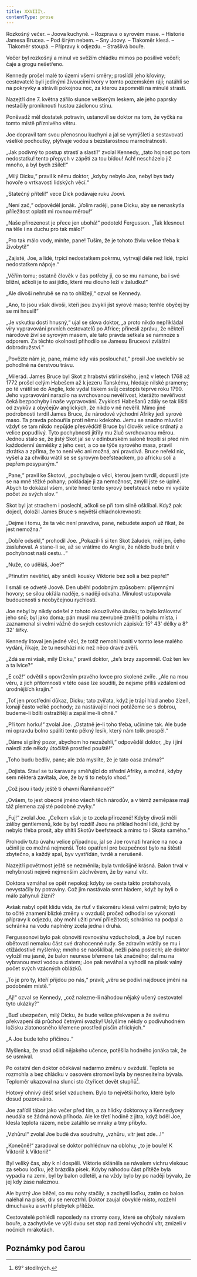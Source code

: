 ```yaml
---
title: XXVIII\.
contentType: prose
---
```


<section>

Rozkošný večer. – Joova kuchyně. – Rozprava o syrovém mase. – Historie Jamesa Brucea. – Pod širým nebem. – Sny Joovy. – Tlakoměr klesá. – Tlakoměr stoupá. – Přípravy k odjezdu. – Strašlivá bouře.

Večer byl rozkošný a minul ve svěžím chládku mimos po posilivé večeři; čaje a grogu nešetřeno.

Kennedy prošel malé to území všemi směry; proslídil jeho křoviny; cestovatelé byli jedinými živoucími tvory v tomto pozemském ráji; natáhli se na pokryvky a strávili pokojnou noc, za kterou zapomněli na minulé strasti.

Nazejtří dne 7. května zářilo slunce veškerým leskem, ale jeho paprsky nestačily proniknouti hustou záclonou stínu.

Poněvadž měl dostatek potravin, ustanovil se doktor na tom, že vyčká na tomto místě příznivého větru.

Joe dopravil tam svou přenosnou kuchyni a jal se vymýšleti a sestavovati všeliké pochoutky, plýtvaje vodou s bezstarostnou marnotratností.

„Jak podivný to postup strastí a slastí!“ zvolal Kennedy, „tato hojnost po tom nedostatku! tento přepych v zápětí za tou bídou! Ach! nescházelo již mnoho, a byl bych zšílel!“

„Milý Dicku,“ pravil k němu doktor, „kdyby nebylo Joa, nebyl bys tady hovoře o vrtkavosti lidských věcí.“

„Statečný příteli!“ vece Dick podávaje ruku Joovi.

„Není zač,“ odpověděl jonák. „Volím raději, pane Dicku, aby se nenaskytla příležitost oplatit mi rovnou měrou!“

„Naše přirozenost je přece jen ubohá!“ podotekl Fergusson. „Tak klesnout na těle i na duchu pro tak málo!“

„Pro tak málo vody, míníte, pane! Tuším, že je tohoto živlu velice třeba k živobytí!“

„Zajisté, Joe, a lidé, trpící nedostatkem pokrmu, vytrvají déle než lidé, trpící nedostatkem nápoje.“

„Věřím tomu; ostatně člověk v čas potřeby jí, co se mu namane, ba i své bližní, ačkoli je to asi jídlo, které mu dlouho leží v žaludku!“

„Ale divoši nehrubě se na to ohlížejí,“ ozval se Kennedy.

„Ano, to jsou však divoši, kteří jsou zvyklí jíst syrové maso; tenhle obyčej by se mi hnusil!“

„Je vskutku dosti hnusný,“ ujal se slova doktor, „a proto nikdo nepřikládal víry vypravování prvních cestovatelů po Africe; přinesli zprávu, že někteří národové živí se syrovým masem, ale tato pravda setkala se namnoze s odporem. Za těchto okolností přihodilo se Jamesu Bruceovi zvláštní dobrodružství.“

„Povězte nám je, pane, máme kdy vás poslouchat,“ prosil Joe uvelebiv se pohodlně na čerstvou trávu.

„Milerád. James Bruce byl Skot z hrabství stirlinského, jenž v letech 1768 až 1772 prošel celým Habešem až k jezeru Tanskému, hledaje nilské prameny; po té vrátil se do Anglie, kde vydal tiskem svůj cestopis teprve roku 1790. Jeho vypravování narazilo na svrchovanou nevěřivost, kterážto nevěřivost čeká bezpochyby i naše vypravování. Zvyklosti Habešanů zdály se tak lišiti od zvykův a obyčejův anglických, že nikdo v ně nevěřil. Mimo jiné podrobnosti tvrdil James Bruce, že národové východní Afriky jedí syrové maso. Ta pravda pobouřila proti němu kdekoho. Jemu se snadno mluvilo! vždyť se tam nikdo nepůjde přesvědčit! Bruce byl člověk velice srdnatý a velice popudlivý. Tyto pochybnosti jitřily mu žluč svrchovanou měrou. Jednou stalo se, že jistý Skot jal se v edinburském saloně tropiti si před ním každodenní úsměšky z jeho cest, a co se týče syrového masa, pravil zkrátka a zpříma, že to není věc ani možná, ani pravdivá. Bruce neřekl nic, vyšel a za chvilku vrátil se se syrovým beefsteackem, po africku solí a pepřem posypaným.“

„Pane,“ pravil ke Skotovi, „pochybuje o věci, kterou jsem tvrdil, dopustil jste se na mně těžké pohany; pokládaje ji za nemožnost, zmýlil jste se úplně. Abych to dokázal všem, sníte hned tento syrový beefsteack nebo mi vydáte počet ze svých slov.“

Skot byl jat strachem i poslechl, ačkoli se při tom silně ošklíbal. Když pak dojedl, doložil James Bruce s největší chladnokrevností:

„Dejme i tomu, že ta věc není pravdiva, pane, nebudete aspoň už říkat, že jest nemožna.“

„Dobře odsekl,“ prohodil Joe. „Pokazil-li si ten Skot žaludek, měl jen, čeho zasluhoval. A stane-li se, až se vrátíme do Anglie, že někdo bude brát v pochybnost naši cestu…“

„Nuže, co uděláš, Joe?“

„Přinutím nevěřící, aby snědli kousky Viktorie bez soli a bez pepře!“

I smáli se odvetě Joově. Den uběhl podobným způsobem: příjemnými hovory; se silou okřála naděje, s nadějí odvaha. Minulost ustupovala budoucnosti s neobyčejnou rychlostí.

Joe nebyl by nikdy odešel z tohoto okouzlivého útulku; to bylo království jeho snů; byl jako doma; pán musil mu zevrubně změřiti polohu místa, i zaznamenal si velmi vážně do svých cestovních zápisků: 15° 43' délky a 8° 32' šířky.

Kennedy litoval jen jedné věci, že totiž nemohl honiti v tomto lese malého vydání, říkaje, že tu neschází nic než něco dravé zvěři.

„Zdá se mi však, milý Dicku,“ pravil doktor, „že’s brzy zapomněl. Což ten lev a ta lvice?“

„E což!“ odvětil s opovržením pravého lovce pro skolené zvíře. „Ale na mou věru, z jich přítomnosti v této oase lze souditi, že nejsme příliš vzdáleni od úrodnějších krajin.“

„Toť jen prostřední důkaz, Dicku; tato zvířata, když je trápí hlad anebo žízeň, konají často velké pochody; za nastávající noci potážeme se s dobrou, budeme-li bdíti ostražitěji a zapálíme-li ohně.“

„Při tom horku!“ zvolal Joe. „Ostatně je-li toho třeba, učiníme tak. Ale bude mi opravdu bolno spáliti tento pěkný lesík, který nám tolik prospěl.“

„Dáme si pilný pozor, abychom ho nezažehli,“ odpověděl doktor, „by i jiní nalezli zde někdy útočiště prostřed pouště!“

„Toho budu bedliv, pane; ale zda myslíte, že je tato oasa známa?“

„Dojista. Staví se tu karavany směřující do střední Afriky, a možná, kdyby sem některá zavítala, Joe, že by ti to nebylo vhod.“

„Což jsou i tady ještě ti ohavní Ňamňanové?“

„Ovšem, to jest obecné jméno všech těch národův, a v témž zeměpáse mají táž plemena zajisté podobné zvyky.“

„Fuj!“ zvolal Joe. „Celkem však je to zcela přirozené! Kdyby divoši měli záliby gentlemenů, kde by byl rozdíl! Jsou na příklad hodní lidé, jichž by nebylo třeba prosit, aby shltli Skotův beefsteack a mimo to i Skota samého.“

Prohodiv tuto úvahu velice případnou, jal se Joe rovnati hranice na noc a učinil je co možná nejmenší. Toto opatření pro bezpečnost bylo na štěstí zbytečno, a každý spal, byv vystřídán, tvrdě a nerušeně.

Nazejtří povětrnost ještě se nezměnila; byla tvrdošijně krásná. Balon trval v nehybnosti nejevě nejmenším záchvěvem, že by vanul vítr.

Doktora vzmáhal se opět nepokoj: kdyby se cesta takto protahovala, nevystačily by potraviny. Což jim nastávala smrt hladem, když by byli o málo zahynuli žízní?

Avšak nabyl opět klidu vida, že rtuť v tlakoměru klesá velmi patrně; bylo by to očité znamení blízké změny v ovzduší; pročež odhodlal se vykonati přípravy k odjezdu, aby mohl užiti první příležitosti; schránka na podpal a schránka na vodu naplněny zcela jedna i druhá.

Fergussonovi bylo pak obnoviti rovnováhu vzducholodi, a Joe byl nucen obětovati nemalou část své drahocenné rudy. Se zdravím vrátily se mu i ctižádostivé myšlenky; mnoho se naošklíbal, nežli pána poslechl; ale doktor vyložil mu jasně, že balon neunese břemene tak značného; dal mu na vybranou mezi vodou a zlatem; Joe pak neváhal a vyhodil na písek valný počet svých vzácných oblázků.

„To je pro ty, kteří přijdou po nás,“ pravil; „věru se podiví najdouce jmění na podobném místě.“

„Aj!“ ozval se Kennedy, „což nalezne-li náhodou nějaký učený cestovatel tyto ukázky?“

„Buď ubezpečen, milý Dicku, že bude velice překvapen a že svému překvapení dá průchod četnými svazky! Uslyšíme někdy o podivuhodném ložisku zlatonosného křemene prostřed písčin afrických.“

„A Joe bude toho příčinou.“

Myšlenka, že snad ošidí nějakého učence, potěšila hodného jonáka tak, že se usmíval.

Po ostatní den doktor očekával nadarmo změnu v ovzduší. Teplota se rozmohla a bez chládku v oasovém stromoví byla by nesnesitelna bývala. Teploměr ukazoval na slunci sto čtyřicet devět stupňů[^47].

Hotový ohnivý déšť sršel vzduchem. Bylo to největší horko, které bylo dosud pozorováno.

Joe zařídil tábor jako večer před tím, a za hlídky doktorovy a Kennedyovy neudála se žádná nová příhoda. Ale ke třetí hodině z jitra, když bděl Joe, klesla teplota rázem, nebe zatáhlo se mraky a tmy přibylo.

„Vzhůru!“ zvolal Joe budě dva soudruhy, „vzhůru, vítr jest zde…!“

„Konečně!“ zaradoval se doktor pohlédnuv na oblohu; „to je bouře! K Viktorii! k Viktorii!“

Byl veliký čas, aby k ní dospěli. Viktorie skláněla se návalem vichru vlekouc za sebou loďku, jež brázdila písek. Kdyby náhodou část přítěže byla vypadla na zemi, byl by balon odletěl, a na vždy bylo by po naději bývalo, že jej kdy zase naleznou.

Ale bystrý Joe běžel, co mu nohy stačily, a zachytil loďku, zatím co balon naléhal na písek, div se neroztrhl. Doktor zaujal obvyklé místo, rozžehl dmuchavku a svrhl přebytek přítěže.

Cestovatelé pohlédli naposledy na stromy oasy, které se ohýbaly návalem bouře, a zachytivše ve výši dvou set stop nad zemí východní vítr, zmizeli v nočních mrákotách.

</section>

## Poznámky pod čarou

[^1]: Mincovna v Londýně.

[^2]: Asi 30.000 zl. r. m.

[^3]: Velitel menšího oddílu loďstva.

[^4]: Ve zprávách královské zeměpisné společnosti londýnské.

[^5]: Penny – anglický peníz v ceně asi 5 krejcarů r. m.

[^6]: Věrověštecký oznamovatel.

[^7]: Auld Reekie, přezdívka Edinburku.

[^8]: Asi pět stop osm palců.

[^9]: Hlavní nádraží.

[^10]: Blázinec v Londýně.

[^11]: Čti: seduič —řízky chleba s máslem proložené masem.

[^12]: 692 kilometrů.

[^13]: Rozumí se poledník anglický, procházející hvězdárnu greenwichskou.

[^14]: Správně: Tabora.

[^15]: Ministerstvo zahraničných věcí.

[^16]: Po odjezdu doktora Fergussona vešlo ve známost, že pan z Heuglinů pro jakési neshody dal se jinou cestou, než která byla vytčena výpravě, jejíž velení svěřeno panu Munzigerovi.

[^17]: Zoologická zahrada.

[^18]: Jižní předměstí londýnské.

[^19]: Anglický stříbrňák v ceně asi 3 našich korun.

[^20]: 1661 krychlových metrů.

[^21]: Tento rozměr není nijak neobyčejný: sestrojilť roku 1784 Montgolfier v Lyoně balon, jenž obsahoval 340.000 krychlových stop čili 20.000 krychlových metrův a unesl váhu 20 tun neb asi 20.000 kilogramů.

[^22]: Gallon rovná se asi 41/2 litru.

[^23]: Dělo s krátkou hlavní.

[^24]: Třetí měsíc v někdejším novofrancouzském kalendáři, ode dne 21. listopadu do 20. prosince.

[^25]: Čti: Džin — borovička.

[^26]: 10° stodílových. Plyny roztahují se o 1/267 svého objemu 1° stodílovým.

[^27]: Tak říkají negři krupobití.

[^28]: Asi pět centimetrů. Na sto metrů výšky činí klesnutí skoro centimetr.

[^29]: U znamená zemi v tamějším jazyku.

[^30]: Dle nejnovějších objevů v Africe.

[^31]: Zřídla nilská čili všeobecný přehled poříčí této řeky a jejího hlavního toku s dějinami nilských výzkumův od Th. dra. Charlesa Bekea.

[^32]: Vysoké hory na ostrově Martinice v Západní Indii.

[^33]: Lovec, střelec.

[^34]: 14° stodílných.

[^35]: Náčelník karavany.

[^36]: Silná skotská neb irská ječná kořalka.

[^37]: Guinea (čti giný)— bývalý angl. zlaťák v ceně asi 25 korun.

[^38]: Ňanza znamená jezero.

[^39]: Byzantský učenec považoval Neilos za jméno arithmetické. N značilo 50, E 5, I 10, L 30, O 70, S 200, což činí počet ročních dní.

[^40]: Pověst vypráví, že se třese, jakmile na ni vstoupí noha musulmanova.

[^41]: Mamutové stromy, druh amerických jedlí.

[^42]: Asi 13 a půl litru.

[^43]: 50 proc. stodílných.

[^44]: 70° stodílových.

[^45]: 45° stodílných.

[^46]: 60° stodílných.

[^47]: 69° stodílných.

[^48]: Méry.

[^49]: Úžlabí rokle.

[^50]: 100° stodílných.

[^51]: Od odjezdu doktorova došly z El Obeida od pana Munzingera, nového náčelníka výpravy, dopisy, z nichž na neštěstí vysvítá nade vší pochybnost smrt Vogelova.

[^52]: Široká zátoka, do níž ústí řeka Forth.

[^53]: Sto dvacet korun.

[^54]: Poledník pařížský.

[^55]: Možná, že doktor Fergusson jsa Angličan nadsazuje; nicméně dlužno uznati, že René Caillié netěší se ve Francii mezi cestovateli slávě hodné jeho obětovosti a odvahy.

[^56]: 100° stodílných.

[^57]: Dick a Joe značí zdrobněle Richarda a Josefa.
